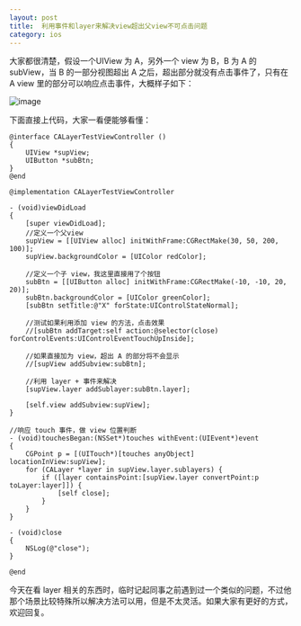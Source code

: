 ```yaml
---
layout: post
title:  利用事件和layer来解决view超出父view不可点击问题
category: ios
---
```


大家都很清楚，假设一个UIView 为 A，另外一个 view 为 B，B 为 A 的 subView，当 B 的一部分视图超出 A 之后，超出部分就没有点击事件了，只有在 A view 里的部分可以响应点击事件，大概样子如下：

![image](https://f.cloud.github.com/assets/1698185/1799986/da09af58-6bb4-11e3-8940-7495224b1fbb.png)

下面直接上代码，大家一看便能够看懂：

	@interface CALayerTestViewController ()
	{
    	UIView *supView;
    	UIButton *subBtn;
	}
	@end

	@implementation CALayerTestViewController

	- (void)viewDidLoad
	{
    	[super viewDidLoad];
    	//定义一个父view
    	supView = [[UIView alloc] initWithFrame:CGRectMake(30, 50, 200, 100)];
    	supView.backgroundColor = [UIColor redColor];
    
    	//定义一个子 view，我这里直接用了个按钮
    	subBtn = [[UIButton alloc] initWithFrame:CGRectMake(-10, -10, 20, 20)];
    	subBtn.backgroundColor = [UIColor greenColor];
    	[subBtn setTitle:@"X" forState:UIControlStateNormal];
    
    	//测试如果利用添加 view 的方法，点击效果
    	//[subBtn addTarget:self action:@selector(close) forControlEvents:UIControlEventTouchUpInside];
    
    	//如果直接加为 view，超出 A 的部分将不会显示
    	//[supView addSubview:subBtn];
    
    	//利用 layer + 事件来解决
    	[supView.layer addSublayer:subBtn.layer];
    
    	[self.view addSubview:supView];
	}

	//响应 touch 事件，做 view 位置判断
	- (void)touchesBegan:(NSSet*)touches withEvent:(UIEvent*)event
	{
    	CGPoint p = [(UITouch*)[touches anyObject] locationInView:supView];
    	for (CALayer *layer in supView.layer.sublayers) {
        	if ([layer containsPoint:[supView.layer convertPoint:p toLayer:layer]]) {
            	[self close];
        	}
    	}
	}

	- (void)close
	{
    	NSLog(@"close");
	}

	@end

今天在看 layer 相关的东西时，临时记起同事之前遇到过一个类似的问题，不过他那个场景比较特殊所以解决方法可以用，但是不太灵活。如果大家有更好的方式，欢迎回复。